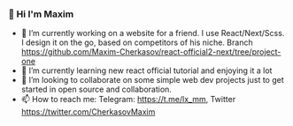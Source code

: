 ### 👋 Hi I'm Maxim

- 🔭 I’m currently working on a website for a friend. I use React/Next/Scss. I design it on the go, based on competitors of his niche. Branch https://github.com/Maxim-Cherkasov/react-official2-next/tree/project-one
- 🌱 I’m currently learning new react official tutorial and enjoying it a lot
- 👯 I’m looking to collaborate on some simple web dev projects just to get started in open source and collaboration.
- 📫 How to reach me: Telegram: https://t.me/lx_mm, Twitter https://twitter.com/CherkasovMaxim
